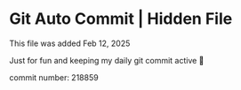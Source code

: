 # Git Auto Commit | Hidden File

This file was added Feb 12, 2025

Just for fun and keeping my daily git commit active 🤪

commit number: 218859

